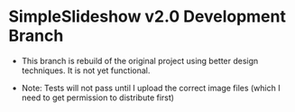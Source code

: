 # SimpleSlideshow v2.0 Development Branch

- This branch is rebuild of the original project using better design techniques.  It is not yet functional.

- Note: Tests will not pass until I upload the correct image files (which I need to get permission to distribute first)
